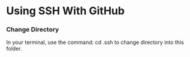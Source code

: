 # Using SSH With GitHub

### Change Directory

In your terminal, use the command: cd .ssh to change directory into this folder.

